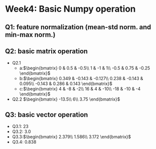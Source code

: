 # Week4: Basic Numpy operation

## Q1: feature normalization (mean-std norm. and min-max norm.)

## Q2: basic matrix operation
- Q2.1
    - a:$\begin{bmatrix}
0 & 0.5 & -0.5\\ 
1 & -1 & 1\\ 
-0.5 & 0.75 & -0.25
\end{bmatrix}$
    - b:$\begin{bmatrix}
0.349 & -0.143 & -0.127\\ 
0.238 & -0.143 & 0.095\\ 
-0.143 & 0.286 & 0.143
\end{bmatrix}$
    - c:$\begin{bmatrix}
4 & -8 & -2\\ 
16 & 4 & -10\\ 
-18 & -10 & -4
\end{bmatrix}$
- Q2.2
$\begin{bmatrix}
-13.5\\ 
6\\ 
3.75
\end{bmatrix}$

## Q3: basic vector operation
- Q3.1: 23
- Q3.2: 3.0
- Q3.3:$\begin{bmatrix}
2.379\\ 
1.586\\ 
3.172
\end{bmatrix}$
- Q3.4: 0.838
